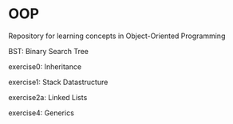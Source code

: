 # OOP

Repository for learning concepts in Object-Oriented Programming



BST: Binary Search Tree



exercise0: Inheritance

exercise1: Stack Datastructure

exercise2a: Linked Lists

exercise4: Generics


